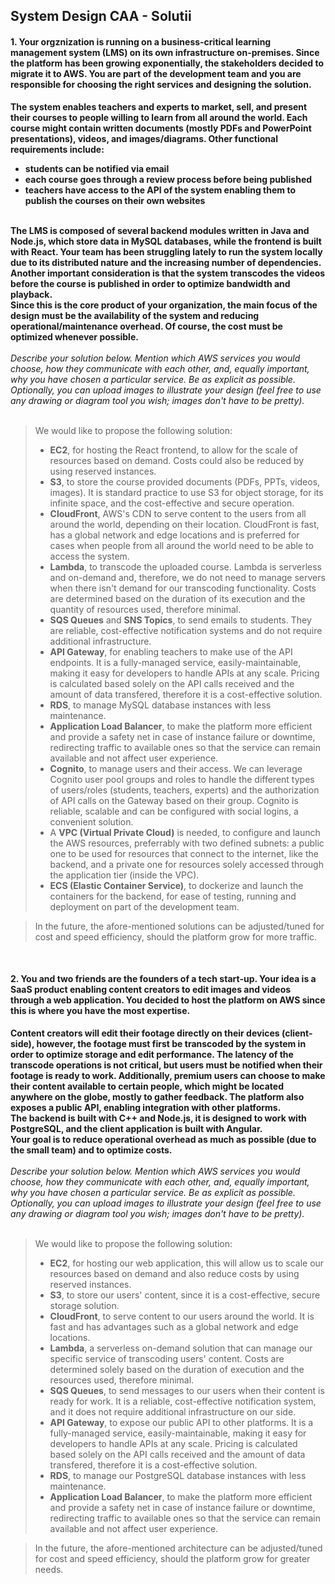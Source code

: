 ## System Design CAA - Solutii

#### 1. Your orgznization is running on a business-critical learning management system (LMS) on its own infrastructure on-premises. Since the platform has been growing exponentially, the stakeholders decided to migrate it to AWS. You are part of the development team and you are responsible for choosing the right services and designing the solution.
__The system enables teachers and experts to market, sell, and present their courses to people willing to learn from all around the world. Each course might contain written documents (mostly PDFs and PowerPoint presentations), videos, and images/diagrams. Other functional requirements include:__
- __students can be notified via email__
- __each course goes through a review process before being published__
- __teachers have access to the API of the system enabling them to publish the courses on their own websites__

<br>__The LMS is composed of several backend modules written in Java and Node.js, which store data in MySQL databases, while the frontend is built with React. Your team has been struggling lately to run the system locally due to its distributed nature and the increasing number of dependencies. Another important consideration is that the system transcodes the videos before the course is published in order to optimize bandwidth and playback.__
<br>__Since this is the core product of your organization, the main focus of the design must be the availability of the system and reducing operational/maintenance overhead. Of course, the cost must be optimized whenever possible.__
<br><br>_Describe your solution below. Mention which AWS services you would choose, how they communicate with each other, and, equally important, why you have chosen a particular service. Be as explicit as possible._
<br>_Optionally, you can upload images to illustrate your design (feel free to use any drawing or diagram tool you wish; images don't have to be pretty)._
<br><br>

> We would like to propose the following solution:
> * __EC2__, for hosting the React frontend, to allow for the scale of resources based on demand. Costs could also be reduced by using reserved instances.
> * __S3__, to store the course provided documents (PDFs, PPTs, videos, images). It is standard practice to use S3 for object storage, for its infinite space, and the cost-effective and secure operation.
> * __CloudFront__, AWS's CDN to serve content to the users from all around the world, depending on their location. CloudFront is fast, has a global network and edge locations and is preferred for cases when people from all around the world need to be able to access the system.
> * __Lambda__, to transcode the uploaded course. Lambda is serverless and on-demand and, therefore, we do not need to manage servers when there isn't demand for our transcoding functionality. Costs are determined based on the duration of its execution and the quantity of resources used, therefore minimal.
> * __SQS Queues__ and __SNS Topics__, to send emails to students. They are reliable, cost-effective notification systems and do not require additional infrastructure.
> * __API Gateway__, for enabling teachers to make use of the API endpoints. It is a fully-managed service, easily-maintainable, making it easy for developers to handle APIs at any scale. Pricing is calculated based solely on the API calls received and the amount of data transfered, therefore it is a cost-effective solution.
> * __RDS__, to manage MySQL database instances with less maintenance.
> * __Application Load Balancer__, to make the platform more efficient and provide a safety net in case of instance failure or downtime, redirecting traffic to available ones so that the service can remain available and not affect user experience.
> * __Cognito__, to manage users and their access. We can leverage Cognito user pool groups and roles to handle the different types of users/roles (students, teachers, experts) and the authorization of API calls on the Gateway based on their group. Cognito is reliable, scalable and can be configured with social logins, a convenient solution.
> * A __VPC (Virtual Private Cloud)__ is needed, to configure and launch the AWS resources, preferrably with two defined subnets: a public one to be used for resources that connect to the internet, like the backend, and a private one for resources solely accessed through the application tier (inside the VPC).
> * __ECS (Elastic Container Service)__, to dockerize and launch the containers for the backend, for ease of testing, running and deployment on part of the development team.

> In the future, the afore-mentioned solutions can be adjusted/tuned for cost and speed efficiency, should the platform grow for more traffic.

<br>

#### 2. You and two friends are the founders of a tech start-up. Your idea is a SaaS product enabling content creators to edit images and videos through a web application. You decided to host the platform on AWS since this is where you have the most expertise.
__Content creators will edit their footage directly on their devices (client-side), however, the footage must first be transcoded by the system in order to optimize storage and edit performance. The latency of the transcode operations is not critical, but users must be notified when their footage is ready to work. Additionally, premium users can choose to make their content available to certain people, which might be located anywhere on the globe, mostly to gather feedback. The platform also exposes a public API, enabling integration with other platforms.__
<br>__The backend is built with C++ and Node.js, it is designed to work with PostgreSQL, and the client application is built with Angular.__
<br>__Your goal is to reduce operational overhead as much as possible (due to the small team) and to optimize costs.__
<br><br>_Describe your solution below. Mention which AWS services you would choose, how they communicate with each other, and, equally important, why you have chosen a particular service. Be as explicit as possible._
<br>_Optionally, you can upload images to illustrate your design (feel free to use any drawing or diagram tool you wish; images don't have to be pretty)._
<br><br>

> We would like to propose the following solution:
> * __EC2__, for hosting our web application, this will allow us to scale our resources based on demand and also reduce costs by using reserved instances.
> * __S3__, to store our users' content, since it is a cost-effective, secure storage solution.
> * __CloudFront__, to serve content to our users around the world. It is fast and has advantages such as a global network and edge locations.
> * __Lambda__, a serverless on-demand solution that can manage our specific service of transcoding users' content. Costs are determined solely based on the duration of execution and the resources used, therefore minimal.
> * __SQS Queues__, to send messages to our users when their content is ready for work. It is a reliable, cost-effective notification system, and it does not require additional infrastructure on our side.
> * __API Gateway__, to expose our public API to other platforms. It is a fully-managed service, easily-maintainable, making it easy for developers to handle APIs at any scale. Pricing is calculated based solely on the API calls received and the amount of data transfered, therefore it is a cost-effective solution.
> * __RDS__, to manage our PostgreSQL database instances with less maintenance.
> * __Application Load Balancer__, to make the platform more efficient and provide a safety net in case of instance failure or downtime, redirecting traffic to available ones so that the service can remain available and not affect user experience.

> In the future, the afore-mentioned architecture can be adjusted/tuned for cost and speed efficiency, should the platform grow for greater needs.
